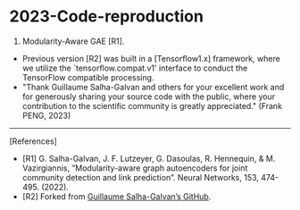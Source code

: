 # 2023-Code-reproduction
1. Modularity-Aware GAE [R1]. 
* Previous version [R2] was built in a [Tensorflow1.x] framework, where we utilize the `tensorflow.compat.v1' interface to conduct the TensorFlow compatible processing. 
* "Thank Guillaume Salha-Galvan and others for your excellent work and for generously sharing your source code with the public, where your contribution to the scientific community is greatly appreciated." (Frank PENG, 2023)

***
[References]
-  [R1] G. Salha-Galvan, J. F. Lutzeyer, G. Dasoulas, R. Hennequin, & M. Vazirgiannis, ”Modularity-aware graph autoencoders for joint community detection and link prediction”. Neural Networks, 153, 474-495. (2022).
-  [R2] Forked from [Guillaume Salha-Galvan’s GitHub](https://github.com/ZhihaoPENG-CityU/Modularity-Aware-GAE).
